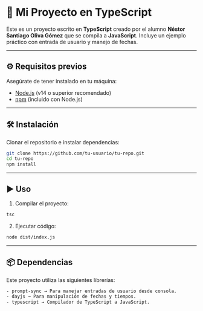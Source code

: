 # 🚀 Mi Proyecto en TypeScript

Este es un proyecto escrito en **TypeScript** creado por el alumno **Néstor Santiago Oliva Gómez**
que se compila a **JavaScript**. Incluye un ejemplo práctico con entrada de usuario y manejo de fechas.

---

## ⚙️ Requisitos previos

Asegúrate de tener instalado en tu máquina:

- [Node.js](https://nodejs.org/) (v14 o superior recomendado)
- [npm](https://www.npmjs.com/) (incluido con Node.js)

---

## 🛠️ Instalación

Clonar el repositorio e instalar dependencias:

```bash
git clone https://github.com/tu-usuario/tu-repo.git
cd tu-repo
npm install
```

---

## ▶️ Uso

1. Compilar el proyecto:
```bash
tsc
```

2. Ejecutar código:
```bash
node dist/index.js
```

---

## 📦 Dependencias

Este proyecto utiliza las siguientes librerías:

```bash
- prompt-sync → Para manejar entradas de usuario desde consola.
- dayjs → Para manipulación de fechas y tiempos.
- typescript → Compilador de TypeScript a JavaScript.
```
